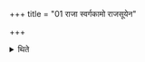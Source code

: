 +++
title = "01 राजा स्वर्गकामो राजसूयेन"

+++

<details><summary>थिते</summary>

राजा स्वर्गकामो राजसूयेन यजेत १
</details>
